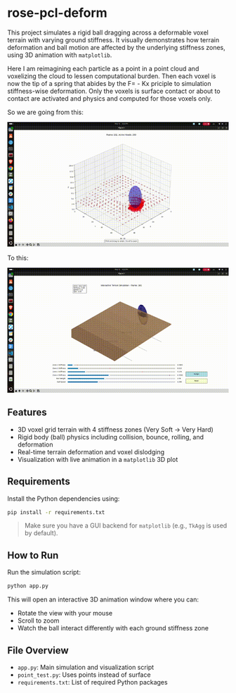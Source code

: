 # rose-pcl-deform
<!-- This project is under progress -->

This project simulates a rigid ball dragging across a deformable voxel terrain with varying ground stiffness. It visually demonstrates how terrain deformation and ball motion are affected by the underlying stiffness zones, using 3D animation with `matplotlib`.

Here I am reimagining each particle as a point in a point cloud and voxelizing the cloud to lessen computational burden. Then each voxel is now the tip of a spring that abides by the F= - Kx priciple to simulation stiffness-wise deformation. Only the voxels is surface contact or about to contact are activated and physics and computed for those voxels only.

So we are going from this:

![Voxel Interaction Demo](only_voxels.gif)

To this:

![Terrain Deformation Demo](terrain_deform_test.gif)


## Features

- 3D voxel grid terrain with 4 stiffness zones (Very Soft → Very Hard)
- Rigid body (ball) physics including collision, bounce, rolling, and deformation
- Real-time terrain deformation and voxel dislodging
- Visualization with live animation in a `matplotlib` 3D plot

## Requirements

Install the Python dependencies using:

```bash
pip install -r requirements.txt
````

> Make sure you have a GUI backend for `matplotlib` (e.g., `TkAgg` is used by default).

## How to Run

Run the simulation script:

```bash
python app.py
```

This will open an interactive 3D animation window where you can:

* Rotate the view with your mouse
* Scroll to zoom
* Watch the ball interact differently with each ground stiffness zone

## File Overview

* `app.py`: Main simulation and visualization script
* `point_test.py`: Uses points instead of surface
* `requirements.txt`: List of required Python packages


